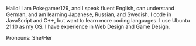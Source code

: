 Hallo! I am Pokegamer129, and I speak fluent English, can understand German, and am learning Japanese, Russian, and Swedish. 
I code in JavaScript and C++, but want to learn more coding languages.
I use Ubuntu 21.10 as my OS.
I have experience in Web Design and Game Design. 

Pronouns: She/Her
